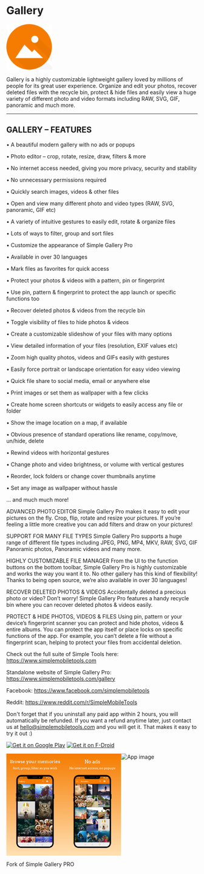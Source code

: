 # Gallery

<img alt="Logo" src="fastlane/metadata/android/en-US/images/icon.png" width="120" />

Gallery is a highly customizable lightweight gallery loved by millions of people for its great user experience. Organize and edit your photos, recover deleted files with the recycle bin, protect & hide files and easily view a huge variety of different photo and video formats including RAW, SVG, GIF, panoramic and much more.

-------------------------------------------------
GALLERY – FEATURES
-------------------------------------------------

• A beautiful modern gallery with no ads or popups

• Photo editor – crop, rotate, resize, draw, filters & more

• No internet access needed, giving you more privacy, security and stability

• No unnecessary permissions required

• Quickly search images, videos & other files

• Open and view many different photo and video types (RAW, SVG, panoramic, GIF etc)

• A variety of intuitive gestures to easily edit, rotate & organize files

• Lots of ways to filter, group and sort files

• Customize the appearance of Simple Gallery Pro

• Available in over 30 languages

• Mark files as favorites for quick access

• Protect your photos & videos with a pattern, pin or fingerprint

• Use pin, pattern & fingerprint to protect the app launch or specific functions too

• Recover deleted photos & videos from the recycle bin

• Toggle visibility of files to hide photos & videos

• Create a customizable slideshow of your files with many options

• View detailed information of your files (resolution, EXIF values etc)

• Zoom high quality photos, videos and GIFs easily with gestures

• Easily force portrait or landscape orientation for easy video viewing

• Quick file share to social media, email or anywhere else

• Print images or set them as wallpaper with a few clicks

• Create home screen shortcuts or widgets to easily access any file or folder

• Show the image location on a map, if available

• Obvious presence of standard operations like rename, copy/move, un/hide, delete

• Rewind videos with horizontal gestures

• Change photo and video brightness, or volume with vertical gestures

• Reorder, lock folders or change cover thumbnails anytime

• Set any image as wallpaper without hassle

… and much much more!

ADVANCED PHOTO EDITOR
Simple Gallery Pro makes it easy to edit your pictures on the fly. Crop, flip, rotate and resize your pictures. If you’re feeling a little more creative you can add filters and draw on your pictures!


SUPPORT FOR MANY FILE TYPES
Simple Gallery Pro supports a huge range of different file types including JPEG, PNG, MP4, MKV, RAW, SVG, GIF Panoramic photos, Panoramic videos and many more.


HIGHLY CUSTOMIZABLE FILE MANAGER
From the UI to the function buttons on the bottom toolbar, Simple Gallery Pro is highly customizable and works the way you want it to. No other gallery has this kind of flexibility! Thanks to being open source, we’re also available in over 30 languages!


RECOVER DELETED PHOTOS & VIDEOS
Accidentally deleted a precious photo or video? Don’t worry! Simple Gallery Pro features a handy recycle bin where you can recover deleted photos & videos easily.


PROTECT & HIDE PHOTOS, VIDEOS & FILES
Using pin, pattern or your device’s fingerprint scanner you can protect and hide photos, videos & entire albums. You can protect the app itself or place locks on specific functions of the app. For example, you can’t delete a file without a fingerprint scan, helping to protect your files from accidental deletion.


Check out the full suite of Simple Tools here:
https://www.simplemobiletools.com


Standalone website of Simple Gallery Pro:
https://www.simplemobiletools.com/gallery


Facebook:
https://www.facebook.com/simplemobiletools


Reddit:
https://www.reddit.com/r/SimpleMobileTools


Don't forget that if you uninstall any paid app within 2 hours, you will automatically be refunded. If you want a refund anytime later, just contact us at hello@simplemobiletools.com and you will get it. That makes it easy to try it out :)

<a href='https://play.google.com/store/apps/details?id=com.simplemobiletools.gallery.pro'><img src='https://simplemobiletools.com/assets/images/google-play.png' alt='Get it on Google Play' height='45' /></a>
<a href='https://f-droid.org/packages/com.simplemobiletools.gallery.pro'><img src='https://simplemobiletools.com/assets/images/f-droid.png' alt='Get it on F-Droid' height='45' /></a>

<div style="display:flex;">
<img alt="App image" src="fastlane/metadata/android/en-US/images/phoneScreenshots/app_1.jpg" width="30%">
<img alt="App image" src="fastlane/metadata/android/en-US/images/phoneScreenshots/app_2.jpg" width="30%">
<img alt="App image" src="fastlane/metadata/android/en-US/images/phoneScreenshots/app_3.jpg" width="30%">
</div>


Fork of Simple Gallery PRO

